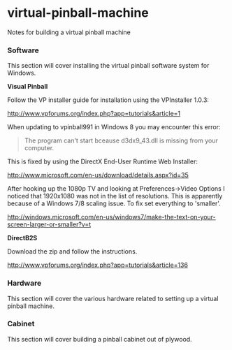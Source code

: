 virtual-pinball-machine
=======================

Notes for building a virtual pinball machine

### Software
This section will cover installing the virtual pinball software system for Windows.

**Visual Pinball**

Follow the VP installer guide for installation using the VPInstaller 1.0.3:

http://www.vpforums.org/index.php?app=tutorials&article=1

When updating to vpinball991 in Windows 8 you may encounter this error:
>The program can't start bceause d3dx9_43.dll is missing from your computer.

This is fixed by using the DirectX End-User Runtime Web Installer:

http://www.microsoft.com/en-us/download/details.aspx?id=35

After hooking up the 1080p TV and looking at Preferences->Video Options I noticed that 1920x1080 was not in the list of resolutions.  This is apparently because of a Windows 7/8 scaling issue.  To fix set everything to 'smaller'.

http://windows.microsoft.com/en-us/windows7/make-the-text-on-your-screen-larger-or-smaller?v=t

**DirectB2S**

Download the zip and follow the instructions.

http://www.vpforums.org/index.php?app=tutorials&article=136

### Hardware
This section will cover the various hardware related to setting up a virtual pinball machine.

### Cabinet
This section will cover building a pinball cabinet out of plywood.
